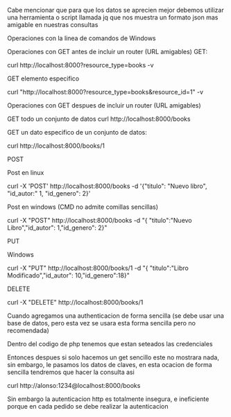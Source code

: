 Cabe mencionar que para que los datos se aprecien mejor debemos utilizar una herramienta o script
llamada jq que nos muestra un formato json mas amigable en nuestras consultas

Operaciones con la linea de comandos de Windows

Operaciones con GET antes de incluir un router (URL amigables)
GET:

curl http://localhost:8000?resource_type=books -v

GET elemento especifico

curl "http://localhost:8000?resource_type=books&resource_id=1" -v

Operaciones con GET despues de incluir un router (URL amigables)

GET todo un conjunto de datos
curl http://localhost:8000/books

GET un dato especifico de un conjunto de datos:

curl http://localhost:8000/books/1

POST

Post en linux

curl -X 'POST' http://localhost:8000/books -d '{"titulo": "Nuevo libro", "id_autor:" 1, "id_genero": 2}'

Post en windows (CMD no admite comillas sencillas)

curl -X "POST" http://localhost:8000/books -d "{ \"titulo\":\"Nuevo Libro\",\"id_autor\": 1,\"id_genero\": 2}"

PUT 

Windows 

curl -X "PUT" http://localhost:8000/books/1 -d "{ \"titulo\":\"Libro Modificado\",\"id_autor\": 10,\"id_genero\":18}"

DELETE 

curl -X "DELETE" http://localhost:8000/books/1

Cuando agregamos una authenticacion de forma sencilla (se debe usar una base de datos, pero esta vez se usara esta forma sencilla pero no recomendada)

Dentro del codigo de php tenemos que estan seteados las credenciales

Entonces despues si solo hacemos un get sencillo este no mostrara nada, sin embargo, le pasamos los datos de claves, en esta ocacion de forma sencilla tendremos que hacer la consulta asi

curl http://alonso:1234@localhost:8000/books

Sin embargo la autenticacion http es totalmente insegura, e ineficiente porque en cada pedido se debe realizar la autenticacion

